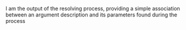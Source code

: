 I am the output of the resolving process, providing a simple association between an argument description and its parameters found during the process